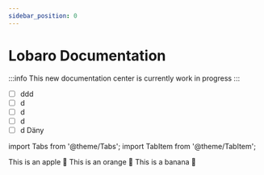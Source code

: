 ```yaml
---
sidebar_position: 0
---
```

# Lobaro Documentation

:::info
This new documentation center is currently work in progress
:::

* [ ] ddd
* [ ] d
* [ ] d
* [ ] d
* [ ] d
  Däny

import Tabs from '@theme/Tabs';
import TabItem from '@theme/TabItem';


<Tabs>
  <TabItem value="apple" label="Apple" default>
    This is an apple 🍎
  </TabItem>
  <TabItem value="orange" label="Orange">
    This is an orange 🍊
  </TabItem>
  <TabItem value="banana" label="Banana">
    This is a banana 🍌
  </TabItem>
</Tabs>



